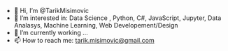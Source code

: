 - 👋 Hi, I’m @TarikMisimovic
- 👀 I’m interested in: Data Science , Python, C#, JavaScript, Jupyter, Data Analasys, Machine Learning, Web Developement/Design
- 🌱 I’m currently working ...
- 📫 How to reach me: tarik.misimovic@gmail.com 

<!---
TarikMisimovic/TarikMisimovic is a ✨ special ✨ repository because its `README.md` (this file) appears on your GitHub profile.
You can click the Preview link to take a look at your changes.
--->
